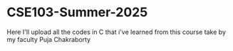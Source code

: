 # CSE103-Summer-2025
Here I'll upload all the codes in C that i've learned from this course take by my faculty Puja Chakraborty

